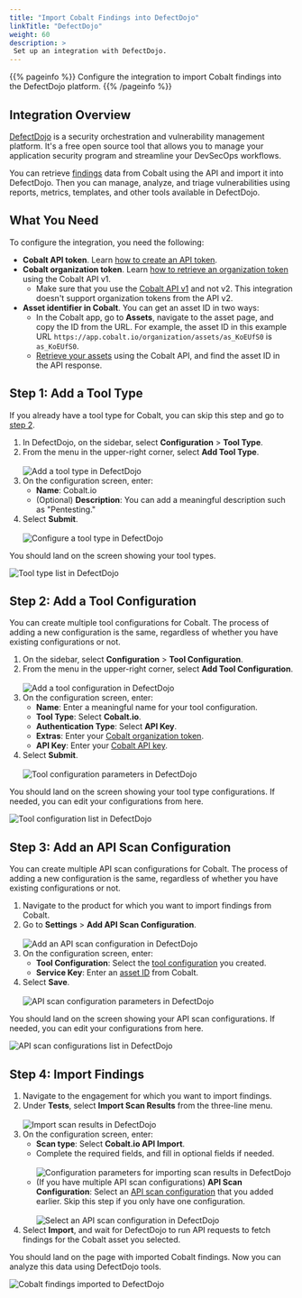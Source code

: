 ```yaml
---
title: "Import Cobalt Findings into DefectDojo"
linkTitle: "DefectDojo"
weight: 60
description: >
 Set up an integration with DefectDojo.
---
```


{{% pageinfo %}}
Configure the integration to import Cobalt findings into the DefectDojo platform.
{{% /pageinfo %}}

## Integration Overview

[DefectDojo](https://github.com/DefectDojo/django-DefectDojo) is a security orchestration and vulnerability management platform. It's a free open source tool that allows you to manage your application security program and streamline your DevSecOps workflows.

You can retrieve [findings](/platform-deep-dive/pentests/findings/) data from Cobalt using the API and import it into DefectDojo. Then you can manage, analyze, and triage vulnerabilities using reports, metrics, templates, and other tools available in DefectDojo.

## What You Need

To configure the integration, you need the following:

- **Cobalt API token**. Learn [how to create an API token](/cobalt-api/create-personal-api-token/).
- **Cobalt organization token**. Learn [how to retrieve an organization token](/cobalt-api/documentation/v1/#organizations) using the Cobalt API v1.
  - Make sure that you use the [Cobalt API v1](/cobalt-api/documentation/v1) and not v2. This integration doesn't support organization tokens from the API v2.
- **Asset identifier in Cobalt**. You can get an asset ID in two ways:
  - In the Cobalt app, go to **Assets**, navigate to the asset page, and copy the ID from the URL. For example, the asset ID in this example URL `https://app.cobalt.io/organization/assets/as_KoEUfS0` is `as_KoEUfS0`.
  - [Retrieve your assets](/cobalt-api/documentation/v1/#assets) using the Cobalt API, and find the asset ID in the API response.

## Step 1: Add a Tool Type

If you already have a tool type for Cobalt, you can skip this step and go to [step 2](#step-2-add-a-tool-configuration).

1. In DefectDojo, on the sidebar, select **Configuration** > **Tool Type**.
1. From the menu in the upper-right corner, select **Add Tool Type**.<br><br>
    ![Add a tool type in DefectDojo](/integrations/DefectDojo-add-tool-type-1.png "Add a tool type in DefectDojo")
1. On the configuration screen, enter:
    - **Name**: Cobalt.io
    - (Optional) **Description**: You can add a meaningful description such as "Pentesting."
1. Select **Submit**.<br><br>
    ![Configure a tool type in DefectDojo](/integrations/DefectDojo-add-tool-type-2.png "Configure a tool type in DefectDojo")

You should land on the screen showing your tool types.

![Tool type list in DefectDojo](/integrations/DefectDojo-add-tool-type-3.png "Tool type list in DefectDojo")

## Step 2: Add a Tool Configuration

You can create multiple tool configurations for Cobalt. The process of adding a new configuration is the same, regardless of whether you have existing configurations or not.

1. On the sidebar, select **Configuration** > **Tool Configuration**.
1. From the menu in the upper-right corner, select **Add Tool Configuration**.<br><br>
    ![Add a tool configuration in DefectDojo](/integrations/DefectDojo-add-tool-configuration-1.png "Add a tool configuration in DefectDojo")
1. On the configuration screen, enter:
    - **Name**: Enter a meaningful name for your tool configuration.
    - **Tool Type**: Select **Cobalt.io**.
    - **Authentication Type**: Select **API Key**.
    - **Extras**: Enter your [Cobalt organization token](#what-you-need).
    - **API Key**: Enter your [Cobalt API key](#what-you-need).
1. Select **Submit**.<br><br>
    ![Tool configuration parameters in DefectDojo](/integrations/DefectDojo-add-tool-configuration-2.png "Tool configuration parameters in DefectDojo")

You should land on the screen showing your tool type configurations. If needed, you can edit your configurations from here.

![Tool configuration list in DefectDojo](/integrations/DefectDojo-add-tool-configuration-3.png "Tool configuration list in DefectDojo")

## Step 3: Add an API Scan Configuration

You can create multiple API scan configurations for Cobalt. The process of adding a new configuration is the same, regardless of whether you have existing configurations or not.

1. Navigate to the product for which you want to import findings from Cobalt.
1. Go to **Settings** > **Add API Scan Configuration**.<br><br>
    ![Add an API scan configuration in DefectDojo](/integrations/DefectDojo-add-api-scan-configuration-1.png "Add an API scan configuration in DefectDojo")
1. On the configuration screen, enter:
    - **Tool Configuration**: Select the [tool configuration](#step-2-add-a-tool-configuration) you created.
    - **Service Key**: Enter an [asset ID](#what-you-need) from Cobalt.
1. Select **Save**.<br><br>
    ![API scan configuration parameters in DefectDojo](/integrations/DefectDojo-add-api-scan-configuration-2.png "API scan configuration parameters in DefectDojo")

You should land on the screen showing your API scan configurations. If needed, you can edit your configurations from here.

![API scan configurations list in DefectDojo](/integrations/DefectDojo-add-api-scan-configuration-3.png "API scan configurations list in DefectDojo")

## Step 4: Import Findings

1. Navigate to the engagement for which you want to import findings.
1. Under **Tests**, select **Import Scan Results** from the three-line menu.<br><br>
    ![Import scan results in DefectDojo](/integrations/DefectDojo-import-findings-1.png "Import scan results in DefectDojo")
1. On the configuration screen, enter:
    - **Scan type**: Select **Cobalt.io API Import**.
    - Complete the required fields, and fill in optional fields if needed.<br><br>
    ![Configuration parameters for importing scan results in DefectDojo](/integrations/DefectDojo-import-findings-2.png "Configuration parameters for importing scan results in DefectDojo")
    - (If you have multiple API scan configurations) **API Scan Configuration**: Select an [API scan configuration](#step-3-add-an-api-scan-configuration) that you added earlier. Skip this step if you only have one configuration.<br><br>
    ![Select an API scan configuration in DefectDojo](/integrations/DefectDojo-import-findings-3.png "Select an API scan configuration in DefectDojo")
1. Select **Import**, and wait for DefectDojo to run API requests to fetch findings for the Cobalt asset you selected.

You should land on the page with imported Cobalt findings. Now you can analyze this data using DefectDojo tools.

![Cobalt findings imported to DefectDojo](/integrations/DefectDojo-import-findings-4.png "Cobalt findings imported to DefectDojo")

